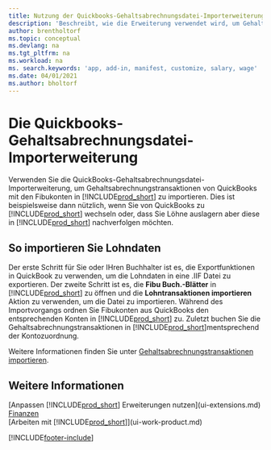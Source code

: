 ```yaml
---
title: Nutzung der Quickbooks-Gehaltsabrechnungsdatei-Importerweiterung| Microsoft Docs
description: 'Beschreibt, wie die Erweiterung verwendet wird, um Gehalts- und Lohntransaktionen aus dem Quickbooks-Gehaltsabrechnungsdienst zu importieren.'
author: brentholtorf
ms.topic: conceptual
ms.devlang: na
ms.tgt_pltfrm: na
ms.workload: na
ms. search.keywords: 'app, add-in, manifest, customize, salary, wage'
ms.date: 04/01/2021
ms.author: bholtorf
---
```

# <a name="the-quickbooks-payroll-file-import-extension"></a>Die Quickbooks-Gehaltsabrechnungsdatei-Importerweiterung
Verwenden Sie die QuickBooks-Gehaltsabrechnungsdatei-Importerweiterung, um Gehaltsabrechnungstransaktionen von QuickBooks mit den Fibukonten in [!INCLUDE[prod_short](includes/prod_short.md)] zu importieren. Dies ist beispielsweise dann nützlich, wenn Sie von QuickBooks zu [!INCLUDE[prod_short](includes/prod_short.md)] wechseln oder, dass Sie Löhne auslagern aber diese in [!INCLUDE[prod_short](includes/prod_short.md)] nachverfolgen möchten.

## <a name="steps-to-import-payroll-data"></a>So importieren Sie Lohndaten
Der erste Schritt für Sie oder IHren Buchhalter ist es, die Exportfunktionen in QuickBook zu verwenden,  um die Lohndaten in eine .IIF Datei zu exportieren. Der zweite Schritt ist es, die **Fibu Buch.-Blätter** in [!INCLUDE[prod_short](includes/prod_short.md)] zu öffnen und die **Lohntransaktionen importieren** Aktion zu verwenden, um die Datei zu importieren. Während des Importvorgangs ordnen Sie Fibukonten aus QuickBooks den entsprechenden Konten in [!INCLUDE[prod_short](includes/prod_short.md)] zu. Zuletzt buchen Sie die Gehaltsabrechnungstransaktionen in [!INCLUDE[prod_short](includes/prod_short.md)]mentsprechend der Kontozuordnung. 

Weitere Informationen finden Sie unter [Gehaltsabrechnungstransaktionen importieren](finance-how-import-payroll-transactions.md).

## <a name="see-also"></a>Weitere Informationen
[Anpassen [!INCLUDE[prod_short](includes/prod_short.md)] Erweiterungen nutzen](ui-extensions.md)    
[Finanzen](finance.md)    
[Arbeiten mit [!INCLUDE[prod_short](includes/prod_short.md)]](ui-work-product.md)


[!INCLUDE[footer-include](includes/footer-banner.md)]
